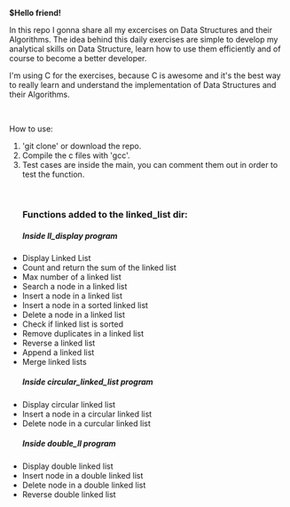 <strong>$Hello friend!</strong> <br>

In this repo I gonna share all my excercises on Data Structures and their Algorithms.
The idea behind this daily exercises are simple to develop my analytical skills on Data Structure, learn how to use them efficiently and of course to become a better developer.
<br>


I'm using C for the exercises, because C is awesome and it's the best way to really learn and understand the implementation of Data Structures and their Algorithms. 

<br>

How to use:

1. 'git clone' or download the repo.
2. Compile the c files with 'gcc'.
3. Test cases are inside the main, you can comment them out in order to test the function.

<br>

<ul>
  <h3>Functions added to the linked_list dir:</h3>
  <h5>Inside ll_display program</h5>
  <li>Display Linked List</li>
  <li>Count and return the sum of the linked list</li>
  <li>Max number of a linked list</li>
  <li>Search a node in a linked list</li>
  <li>Insert a node in a linked list</li>
  <li>Insert a node in a sorted linked list</li>
  <li>Delete a node in a linked list</li>
  <li>Check if linked list is sorted</li>
  <li>Remove duplicates in a linked list</li>
  <li>Reverse a linked list</li>
  <li>Append a linked list</li>
  <li>Merge linked lists</li>
  <p></p>
  <h5>Inside circular_linked_list program</h5>
  <li>Display circular linked list</li>
  <li>Insert a node in a circular linked list</li>
  <li>Delete node in a curcular linked list</li>
  <h5>Inside double_ll program</h5>
  <li>Display double linked list</li>
  <li>Insert node in a double linked list</li>
  <li>Delete node in a double linked list</li>
  <li>Reverse double linked list</li>
</ul>

